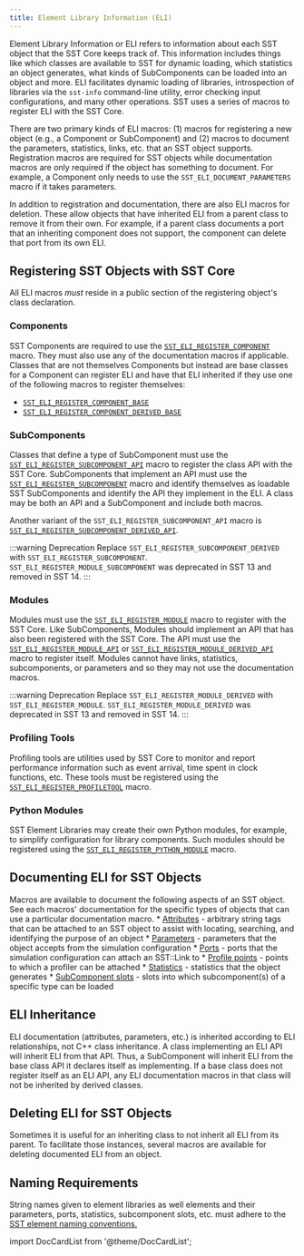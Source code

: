 ```yaml
---
title: Element Library Information (ELI)
---
```


Element Library Information or ELI refers to information about each SST object that the SST Core keeps track of. This information includes things like which classes are available to SST for dynamic loading, which statistics an object generates, what kinds of SubComponents can be loaded into an object and more. ELI facilitates dynamic loading of libraries, introspection of libraries via the `sst-info` command-line utility, error checking input configurations, and many other operations. SST uses a series of macros to register ELI with the SST Core. 

There are two primary kinds of ELI macros: (1) macros for registering a new object (e.g., a Component or SubComponent) and (2) macros to document the parameters, statistics, links, etc. that an SST object supports. Registration macros are required for SST objects while documentation macros are only required if the object has something to document. For example, a Component only needs to use the `SST_ELI_DOCUMENT_PARAMETERS` macro if it takes parameters. 

In addition to registration and documentation, there are also ELI macros for deletion. These allow objects that have inherited ELI from a parent class to remove it from their own. For example, if a parent class documents a port that an inheriting component does not support, the component can delete that port from its own ELI.

## Registering SST Objects with SST Core
All ELI macros *must* reside in a public section of the registering object's class declaration. 


### Components
SST Components are required to use the [`SST_ELI_REGISTER_COMPONENT`](register/sst_eli_register_component) macro. They must also use any of the documentation macros if applicable. Classes that are not themselves Components but instead are base classes for a Component can register ELI and have that ELI inherited if they use one of the following macros to register themselves:
* [`SST_ELI_REGISTER_COMPONENT_BASE`](register/sst_eli_register_component_base)
* [`SST_ELI_REGISTER_COMPONENT_DERIVED_BASE`](register/sst_eli_register_component_derived_base)

### SubComponents
Classes that define a type of SubComponent must use the [`SST_ELI_REGISTER_SUBCOMPONENT_API`](register/sst_eli_register_subcomponent_api) macro to register the class API with the SST Core. SubComponents that implement an API must use the [`SST_ELI_REGISTER_SUBCOMPONENT`](register/sst_eli_register_subcomponent) macro and identify themselves as loadable SST SubComponents and identify the API they implement in the ELI. A class may be both an API and a SubComponent and include both macros. 

Another variant of the `SST_ELI_REGISTER_SUBCOMPONENT_API` macro is [`SST_ELI_REGISTER_SUBCOMPONENT_DERIVED_API`](register/sst_eli_register_subcomponent_derived_api).

:::warning Deprecation
Replace `SST_ELI_REGISTER_SUBCOMPONENT_DERIVED` with `SST_ELI_REGISTER_SUBCOMPONENT`. `SST_ELI_REGISTER_MODULE_SUBCOMPONENT` was deprecated in SST 13 and removed in SST 14.
:::


### Modules
Modules must use the [`SST_ELI_REGISTER_MODULE`](register/sst_eli_register_module) macro to register with the SST Core. Like SubComponents, Modules should implement an API that has also been registered with the SST Core. The API must use the [`SST_ELI_REGISTER_MODULE_API`](register/sst_eli_register_module_api) or [`SST_ELI_REGISTER_MODULE_DERIVED_API`](register/sst_eli_register_module_derived_api) macro to register itself. Modules cannot have links, statistics, subcomponents, or parameters and so they may not use the documentation macros. 

:::warning Deprecation
Replace `SST_ELI_REGISTER_MODULE_DERIVED` with `SST_ELI_REGISTER_MODULE`. `SST_ELI_REGISTER_MODULE_DERIVED` was deprecated in SST 13 and removed in SST 14.
:::

### Profiling Tools
Profiling tools are utilities used by SST Core to monitor and report performance information such as event arrival, time spent in clock functions, etc. These tools must be registered using the [`SST_ELI_REGISTER_PROFILETOOL`](register/sst_eli_register_profiletool) macro. 

### Python Modules
SST Element Libraries may create their own Python modules, for example, to simplify configuration for library components. Such modules should be registered using the [`SST_ELI_REGISTER_PYTHON_MODULE`](register/sst_eli_register_python_module) macro.

## Documenting ELI for SST Objects
Macros are available to document the following aspects of an SST object. See each macros' documentation for the specific types of objects that can use a particular documentation macro.
    * [Attributes](document/sst_eli_document_attributes) - arbitrary string tags that can be attached to an SST object to assist with locating, searching, and identifying the purpose of an object
    * [Parameters](document/sst_eli_document_params) - parameters that the object accepts from the simulation configuration
    * [Ports](document/sst_eli_document_ports) - ports that the simulation configuration can attach an SST::Link to
    * [Profile points](document/sst_eli_document_profile_points) - points to which a profiler can be attached
    * [Statistics](document/sst_eli_document_statistics) - statistics that the object generates
    * [SubComponent slots](document/sst_eli_document_subcomponent_slots) - slots into which subcomponent(s) of a specific type can be loaded

## ELI Inheritance
ELI documentation (attributes, parameters, etc.) is inherited according to ELI relationships, not C++ class inheritance. A class implementing an ELI API will inherit ELI from that API. Thus, a SubComponent will inherit ELI from the base class API it declares itself as implementing. If a base class does not register itself as an ELI API, any ELI documentation macros in that class will not be inherited by derived classes. 

## Deleting ELI for SST Objects
Sometimes it is useful for an inheriting class to not inherit all ELI from its parent. To facilitate those instances, several macros are available for deleting documented ELI from an object.

## Naming Requirements
String names given to element libraries as well elements and their parameters, ports, statistics, subcomponent slots, etc. must adhere to the [SST element naming conventions.](../../guides/dev/naming.md)


import DocCardList from '@theme/DocCardList';

<DocCardList />